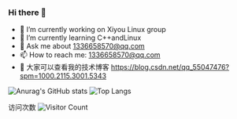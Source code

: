 ### Hi there 👋

- 🔭 I’m currently working on Xiyou Linux group
- 🌱 I’m currently learning C++andLinux
- 💬 Ask me about 1336658570@qq.com
- 📫 How to reach me: 1336658570@qq.com
- 💬 大家可以查看我的技术博客 https://blog.csdn.net/qq_55047476?spm=1000.2115.3001.5343

![Anurag's GitHub stats](https://github-readme-stats.vercel.app/api?username=c1336658570&count_private=true&show_icons=true&theme=dracula&locale=cn)
![Top Langs](https://github-readme-stats.vercel.app/api/top-langs/?username=c1336658570&hide=css,html,swig,javascript&&layout=compact&locale=cn&theme=dracula)


访问次数
![Visitor Count](https://profile-counter.glitch.me/c1336658570/count.svg)
